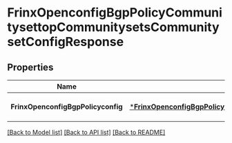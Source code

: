 # FrinxOpenconfigBgpPolicyCommunitysettopCommunitysetsCommunitysetConfigResponse

## Properties
Name | Type | Description | Notes
------------ | ------------- | ------------- | -------------
**FrinxOpenconfigBgpPolicyconfig** | [***FrinxOpenconfigBgpPolicyCommunitysettopCommunitysetsCommunitysetConfig**](frinx.openconfig.bgp.policy.communitysettop.communitysets.communityset.Config.md) |  | [optional] [default to null]

[[Back to Model list]](../README.md#documentation-for-models) [[Back to API list]](../README.md#documentation-for-api-endpoints) [[Back to README]](../README.md)


